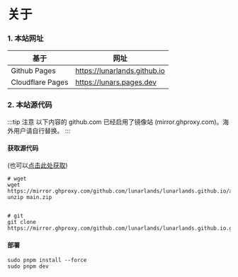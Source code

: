 # 关于

### 1. 本站网址
| 基于 | 网址 |
| --- | --- |
| Github Pages | https://lunarlands.github.io |
| Cloudflare Pages | https://lunars.pages.dev | 
### 2. 本站源代码 
:::tip 注意
以下内容的 github.com 已经启用了镜像站 (mirror.ghproxy.com)。海外用户请自行替换。
:::

#### 获取源代码 
(也可以[点击此处获取](https://mirror.ghproxy.com/github.com/lunarlands/lunarlands.github.io/archive/refs/heads/main.zip))
```shell
# wget
wget https://mirror.ghproxy.com/github.com/lunarlands/lunarlands.github.io/archive/refs/heads/main.zip
unzip main.zip


# git
git clone https://mirror.ghproxy.com/github.com/lunarlands/lunarlands.github.io.git
```
#### 部署
```shell
sudo pnpm install --force
sudo pnpm dev
```
